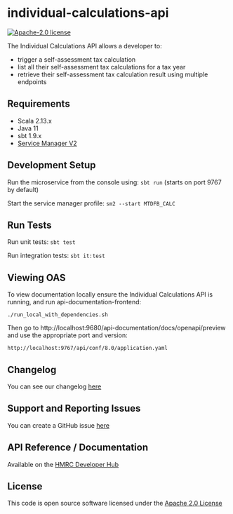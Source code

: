 individual-calculations-api
========================

[![Apache-2.0 license](http://img.shields.io/badge/license-Apache-blue.svg)](http://www.apache.org/licenses/LICENSE-2.0.html)

The Individual Calculations API allows a developer to:

- trigger a self-assessment tax calculation
- list all their self-assessment tax calculations for a tax year
- retrieve their self-assessment tax calculation result using multiple endpoints

## Requirements

- Scala 2.13.x
- Java 11
- sbt 1.9.x
- [Service Manager V2](https://github.com/hmrc/sm2)

## Development Setup

Run the microservice from the console using: `sbt run` (starts on port 9767 by default)

Start the service manager profile: `sm2 --start MTDFB_CALC`

## Run Tests

Run unit tests: `sbt test`

Run integration tests: `sbt it:test`

## Viewing OAS

To view documentation locally ensure the Individual Calculations API is running, and run api-documentation-frontend:

```
./run_local_with_dependencies.sh
```

Then go to http://localhost:9680/api-documentation/docs/openapi/preview and use the appropriate port and version:

```
http://localhost:9767/api/conf/8.0/application.yaml
```

## Changelog

You can see our changelog [here](https://github.com/hmrc/income-tax-mtd-changelog)

## Support and Reporting Issues

You can create a GitHub issue [here](https://github.com/hmrc/income-tax-mtd-changelog/issues)

## API Reference / Documentation

Available on
the [HMRC Developer Hub](https://developer.service.hmrc.gov.uk/api-documentation/docs/api/service/individual-calculations-api)

## License

This code is open source software licensed under
the [Apache 2.0 License]("http://www.apache.org/licenses/LICENSE-2.0.html")
